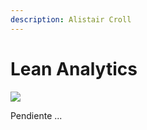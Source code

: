 ```yaml
---
description: Alistair Croll
---
```


# Lean Analytics

![](https://images-na.ssl-images-amazon.com/images/I/51zX03V-khL._SX328_BO1,204,203,200_.jpg)

Pendiente ...

